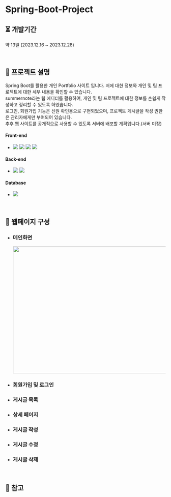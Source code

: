 ﻿# Spring-Boot-Project

## ⏳ 개발기간

약 13일 (2023.12.16 ~ 2023.12.28)

<br/>

## 📖 프로젝트 설명

Spring Boot를 활용한 개인 Portfolio 사이트 입니다. 저에 대한 정보와 개인 및 팀 프로젝트에 대한 세부 내용을 확인할 수 있습니다.<br>
summernote라는 웹 에디터를 활용하여, 개인 및 팀 프로젝트에 대한 정보를 손쉽게 작성하고 정리할 수 있도록 하였습니다.<br>
로그인, 회원가입 기능은 신원 확인용으로 구현되었으며, 프로젝트 게시글을 작성 권한은 관리자에게만 부여되어 있습니다.<br>
추후 웹 사이트를 공개적으로 사용할 수 있도록 서버에 배포할 계획입니다.(서버 미정)


####  Front-end

* <img src="https://img.shields.io/badge/HTML5-E34F26?style=flat&logo=HTML5&logoColor=white"> <img src="https://img.shields.io/badge/CSS3-1572B6?style=flat&logo=CSS3&logoColor=white"> <img src="https://img.shields.io/badge/jQuery-0769AD?style=flat&logo=jQuery&logoColor=white"> 
  <img src="https://img.shields.io/badge/Javascript-F7DF1E?style=flat&logo=Javascript&logoColor=white"><br>

####  Back-end

* <img src="https://img.shields.io/badge/SpringBoot-success?style=flat&logo=Spring&logoColor=white"/> <img src="https://img.shields.io/badge/Java-ED8106?style=flat&logo=Spring&logoColor=white"/>

####  Database

* <img src="https://img.shields.io/badge/MySQL-4479A1?style=flat&logo=MySQL&logoColor=white"><br>

<br/>

## 📄 웹페이지 구성

 * ### 메인화면
     <img src=""  width="800" height="400"/>

 * ### 회원가입 및 로그인


 * ### 게시글 목록


 * ### 상세 페이지


 * ### 게시글 작성


 * ### 게시글 수정


 * ### 게시글 삭제


<br>


## 📰 참고

